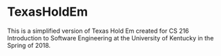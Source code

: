 # TexasHoldEm
This is a simplified version of Texas Hold Em created for CS 216 Introduction to Software Engineering at the University of Kentucky in the Spring of 2018. 
